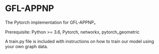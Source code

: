 # GFL-APPNP

The Pytorch implementation for GFL-APPNP。

Prerequisite: Python >= 3.6, Pytorch, networkx, pytorch_geometric

A train.py file is included with instructions on how to train our model using your own graph data.
